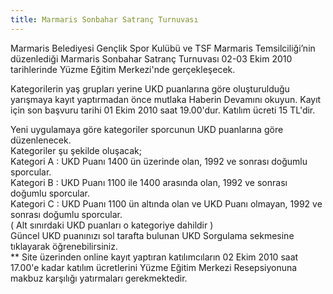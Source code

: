 ```yaml
---
title: Marmaris Sonbahar Satranç Turnuvası
---
```


Marmaris Belediyesi Gençlik Spor Kulübü ve TSF Marmaris Temsilciliği’nin düzenlediği Marmaris Sonbahar Satranç Turnuvası 02-03 Ekim 2010 tarihlerinde Yüzme Eğitim Merkezi'nde gerçekleşecek.

Kategorilerin yaş grupları yerine UKD puanlarına göre oluşturulduğu yarışmaya kayıt yaptırmadan önce mutlaka Haberin Devamını okuyun.
Kayıt için son başvuru tarihi 01 Ekim 2010 saat 19.00'dur. Katılım ücreti 15 TL'dir.

Yeni uygulamaya göre kategoriler sporcunun UKD puanlarına göre düzenlenecek.  
Kategoriler şu şekilde oluşacak;  
Kategori A : UKD Puanı 1400 ün üzerinde olan, 1992 ve sonrası doğumlu sporcular.  
Kategori B : UKD Puanı 1100 ile 1400 arasında olan, 1992 ve sonrası doğumlu sporcular.  
Kategori C : UKD Puanı 1100 ün altında olan ve UKD Puanı olmayan, 1992 ve sonrası doğumlu sporcular.  
( Alt sınırdaki UKD puanları o kategoriye dahildir )  
Güncel UKD puanınızı sol tarafta bulunan UKD Sorgulama sekmesine tıklayarak öğrenebilirsiniz.  
** Site üzerinden online kayıt yaptıran katılımcıların 02 Ekim 2010 saat 17.00'e kadar katılım ücretlerini Yüzme Eğitim Merkezi Resepsiyonuna makbuz karşılığı yatırmaları gerekmektedir.
